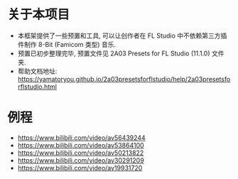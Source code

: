 # 关于本项目  
* 本框架提供了一些预置和工具, 可以让创作者在 FL Studio 中不依赖第三方插件制作 8-Bit (Famicom 类型) 音乐.  
* 预置已初步整理完毕, 预置文件见 2A03 Presets for FL Studio (11.1.0) 文件夹.  
* 帮助文档地址: https://yamatoryou.github.io/2a03presetsforflstudio/help/2a03presetsforflstudio.html  

# 例程  
* https://www.bilibili.com/video/av56439244  
* https://www.bilibili.com/video/av53864100  
* https://www.bilibili.com/video/av50213822  
* https://www.bilibili.com/video/av30291209  
* https://www.bilibili.com/video/av19931720  
